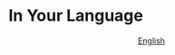# In Your Language

<p align="center">
  <a href="https://github.com/~REPO~/blob/master/docs/en-US/CONTRIBUTING.md"
    >English</a>
</p>
